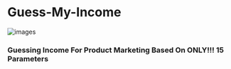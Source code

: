 # Guess-My-Income 
![images](https://github.com/secrakib/Guess-My-Income/assets/102784469/cd2a2222-37de-4cc0-85a3-d99160d2f99c)
### Guessing Income For Product Marketing Based On ONLY!!! 15 Parameters 

